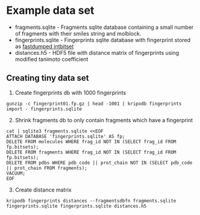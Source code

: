 # Example data set

* fragments.sqlite - Fragments sqlite database containing a small number of fragments with their smiles string and molblock.
* fingerprints.sqlite - Fingerprints sqlite database with fingerprint stored as [fastdumped intbitset](http://intbitset.readthedocs.org/en/latest/index.html#intbitset.intbitset.fastdump)
* distances.h5 - HDF5 file with distance matrix of fingerprints using modified tanimoto coefficient 

## Creating tiny data set

1. Create fingerprints db with 1000 fingerprints
```
gunzip -c fingerprint01.fp.gz | head -1001 | kripodb fingerprints import - fingerprints.sqlite
```

2. Shrink fragments db to only contain fragments which have a fingerprint
```
cat | sqlite3 fragments.sqlite <<EOF
ATTACH DATABASE 'fingerprints.sqlite' AS fp;
DELETE FROM molecules WHERE frag_id NOT IN (SELECT frag_id FROM fp.bitsets);
DELETE FROM fragments WHERE frag_id NOT IN (SELECT frag_id FROM fp.bitsets);
DELETE FROM pdbs WHERE pdb_code || prot_chain NOT IN (SELECT pdb_code || prot_chain FROM fragments);
VACUUM;
EOF

```

3. Create distance matrix

```
kripodb fingerprints distances --fragmentsdbfn fragments.sqlite fingerprints.sqlite fingerprints.sqlite distances.h5
```